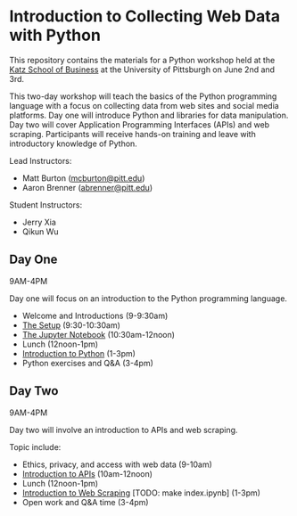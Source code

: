 # Introduction to Collecting Web Data with Python


This repository contains the materials for a Python workshop held at the [Katz School of Business](http://www.business.pitt.edu/katz/) at the University of Pittsburgh on June 2nd and 3rd.

This two-day workshop will teach the basics of the Python programming language with a focus on collecting data from web sites and social media platforms. Day one will introduce Python and libraries for data manipulation. Day two will cover Application Programming Interfaces (APIs) and web scraping. Participants will receive hands-on training and leave with introductory knowledge of Python.


Lead Instructors:

- Matt Burton (mcburton@pitt.edu)
- Aaron Brenner (abrenner@pitt.edu)

Student Instructors:

- Jerry Xia
- Qikun Wu



## Day One

9AM-4PM

Day one will focus on an introduction to the Python programming language.

* Welcome and Introductions (9-9:30am)
* [The Setup](the-setup/the-setup.ipynb) (9:30-10:30am)
* [The Jupyter Notebook](jupyter-notebooks/what-is-jupyter.ipynb) (10:30am-12noon)
* Lunch (12noon-1pm)
* [Introduction to Python](intro-to-python/index.ipynb) (1-3pm)
* Python exercises and Q&A  (3-4pm)

## Day Two

9AM-4PM

Day two will involve an introduction to APIs and web scraping.

Topic include:

* Ethics, privacy, and access with web data (9-10am)
* [Introduction to APIs](intro-to-apis/index.ipynb) (10am-12noon)
* Lunch (12noon-1pm)
* [Introduction to Web Scraping](web-scraping/index.ipynb) [TODO: make index.ipynb] (1-3pm)
* Open work and Q&A time (3-4pm)

